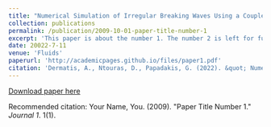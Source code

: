 ```yaml
---
title: "Numerical Simulation of Irregular Breaking Waves Using a Coupled Artificial Compressibility Method"
collection: publications
permalink: /publication/2009-10-01-paper-title-number-1
excerpt: 'This paper is about the number 1. The number 2 is left for future work.'
date: 20022-7-11
venue: 'Fluids'
paperurl: 'http://academicpages.github.io/files/paper1.pdf'
citation: 'Dermatis, A., Ntouras, D., Papadakis, G. (2022). &quot; Numerical Simulation of Irregular Breaking Waves Using a Coupled Artificial Compressibility Method. &quot; <i>Fluids</i>. 235(7-).'
---
```

[Download paper here](10.3390/fluids7070235)

Recommended citation: Your Name, You. (2009). "Paper Title Number 1." <i>Journal 1</i>. 1(1).
